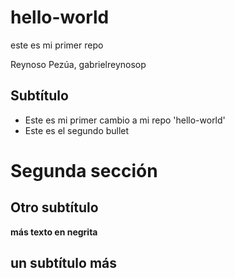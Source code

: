 # hello-world
este es mi primer repo

Reynoso Pezúa, gabrielreynosop

## Subtítulo

- Este es mi primer cambio a mi repo 'hello-world'
- Este es el segundo bullet

# Segunda sección

## Otro subtítulo

**más texto en negrita**

## un subtítulo más
